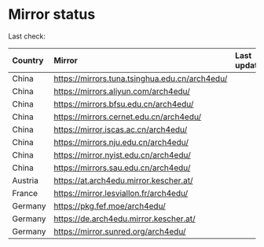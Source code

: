 <script src="./time.js"></script>
# Mirror status
Last check: <script type="text/javascript">localize(1735075176.8764384);</script>

|Country|Mirror|Last update|
|:------|:-----|:----------|
|China|https://mirrors.tuna.tsinghua.edu.cn/arch4edu/|<script type="text/javascript">localize(1735022990);</script>|
|China|https://mirrors.aliyun.com/arch4edu/|<script type="text/javascript">localize(1735022990);</script>|
|China|https://mirrors.bfsu.edu.cn/arch4edu/|<script type="text/javascript">localize(1735022990);</script>|
|China|https://mirrors.cernet.edu.cn/arch4edu/|<script type="text/javascript">localize(1735022990);</script>|
|China|https://mirror.iscas.ac.cn/arch4edu/|<script type="text/javascript">localize(1735022990);</script>|
|China|https://mirrors.nju.edu.cn/arch4edu/|<script type="text/javascript">localize(1735022990);</script>|
|China|https://mirror.nyist.edu.cn/arch4edu/|<script type="text/javascript">localize(1735022990);</script>|
|China|https://mirrors.sau.edu.cn/arch4edu/|<script type="text/javascript">localize(1731653531);</script>|
|Austria|https://at.arch4edu.mirror.kescher.at/|<script type="text/javascript">localize(1735022990);</script>|
|France|https://mirror.lesviallon.fr/arch4edu/|<script type="text/javascript">localize(1735022990);</script>|
|Germany|https://pkg.fef.moe/arch4edu/|<script type="text/javascript">localize(1735022990);</script>|
|Germany|https://de.arch4edu.mirror.kescher.at/|<script type="text/javascript">localize(1735022990);</script>|
|Germany|https://mirror.sunred.org/arch4edu/|<script type="text/javascript">localize(1735022990);</script>|

<script src="./tablefilter/tablefilter.js"></script>
<script src="./table.js"></script>